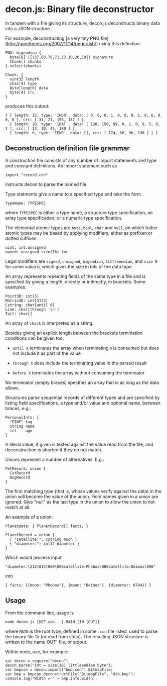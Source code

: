 decon.js: Binary file deconstructor
===================================

In tandem with a file giving its structure, decon.js deconstructs
binary data into a JSON structure.

For example, deconstructing [a very tiny PNG file]
(http://garethrees.org/2007/11/14/pngcrush/) using this definition:

    PNG: bigendian {
      byte[8] ([137,80,78,71,13,10,26,10]) signature
      Chunk[] chunks
    }.select(chunks)

    Chunk: {
      uint32 length
      char[4] type
      byte[length] data
      byte[4] crc
    }

produces this output:

    [ { length: 13, type: 'IHDR', data: [ 0, 0, 0, 1, 0, 0, 0, 1, 8, 6, 0, 0, 0 ], crc: [ 31, 21, 196, 137 ] },
      { length: 10, type: 'IDAT', data: [ 120, 156, 99, 0, 1, 0, 0, 5, 0, 1 ], crc: [ 13, 10, 45, 180 ] },
      { length: 0, type: 'IEND', data: [], crc: [ 174, 66, 96, 130 ] } ]



Deconstruction definition file grammar
--------------------------------------

A construction file consists of any number of import statements and
type and constant definitions. An import statement such as

    import "record.con"

instructs decon to parse the named file.

Type statments give a name to a specified type and take the form

    TypeName: TYPESPEC

where `TYPESPEC` is either a type name, a structure type specification,
an array type specification, or a numeric type specification.

The elemental atomic types are `byte`, `bool`, `char` and `null`, on
which futher atomic types may be based by applying modifiers, either
as prefixen or dotted suffixen. 

    uint: int.unsigned
    uword: unsigned size(16) int

Legal modifiers are `signed`, `unsigned`, `bigendian`, `littleendian`,
and `size N` for some value `N`, which gives the size in bits of the
data type.

An array represents repeating fields of the same type in a file and is
specified by giving a length, directly or indirectly, in brackets.
Some examples:

    Point3D: int[3]
    Matrix3D: int[3][3]
    Cstring: char[until 0]
    Line: char[through '\n']
    Tail: char[]

An array of `char`s is interpreted as a string.

Besides giving an explicit length between the brackets termination
conditions can be given too:

* `until X` terminates the array when terminating `X` is consumed but
does not include it as part of the value

* `through X` does include the terminating value in the parsed result

* `before X` terminates the array without consuming the terminator

No terminator (empty braces) specifies an array that is as long as the
data allows.

Structures parse sequential records of different types and are
specified by listing field specifications, a type and/or value and
optional name, between braces, e.g.:

    PersonalInfo: {
      "PINF" tag
      String name
      int    age
    }

A literal value, if given is tested against the value read from the
file, and deconstruction is aborted if they do not match.

Unions represent a number of alternatives. E.g.:

    PetRecord: union {
      CatRecord
      DogRecord
    }

The first matching type (that is, whose values verify against the
data) in the union will become the value of the union. Field names
given in a union are ignored. Give "null" as the last type in the
union to allow the union to not match at all.

An example of a union:

    PlanetData: { PlanetRecord[] facts; }

    PlanetRecord = union {
      { "satellite:"; cstring moon }
      { "diameter:"; int32 diameter }
    }

Which would process input
 
    "diameter:\212\015\000\000satellite:Phobos\000satellite:Deimos\000"

into

    { facts: [{moon: "Phobos"}, {moon: "Deimos"}, {diameter: 6794}] }


Usage
-----

From the command line, usage is

    node decon.js [DEF.con...] MAIN [IN [OUT]]

where `MAIN` is the root type, defined in some `.con` file listed,
used to parse the binary file `IN` (or read from stdin). The resulting
JSON structure is written to the name OUT` file, or stdout.

Within node, use, for example:

    var decon = require("decon")
    decon.parse("int = size(16) littleendian byte");
    var bmpcon = decon.import("bmp.con").BitmapFile;
    var bmp = bmpcon.deconstructFile("BitmapFile", "dib.bmp");
    console.log("Width = " + bmp.info.width);

